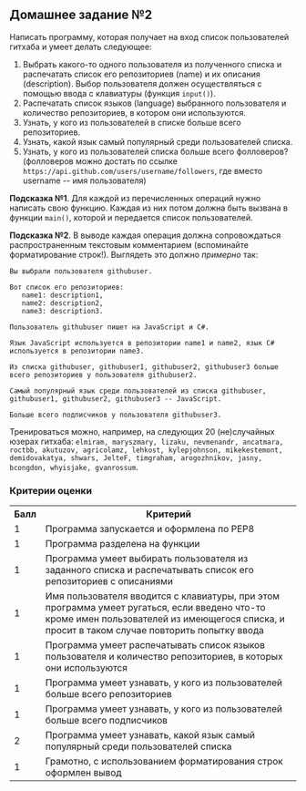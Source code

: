 ## Домашнее задание №2

Написать программу, которая получает на вход список пользователей гитхаба и умеет делать следующее:

1. Выбрать какого-то одного пользователя из полученного списка и распечатать список его репозиториев (name) и их описания (description). Выбор пользователя должен осуществляться с помощью ввода с клавиатуры (функция `input()`).
2. Распечатать список языков (language) выбранного пользователя и количество репозиториев, в котором они используются.
3. Узнать, у кого из пользователей в списке больше всего репозиториев.
4. Узнать, какой язык самый популярный среди пользователей списка.
5. Узнать, у кого из пользователей списка больше всего фолловеров? (фолловеров можно достать по ссылке `https://api.github.com/users/username/followers`, где вместо username -- имя пользователя)

**Подсказка №1**. Для каждой из перечисленных операций нужно написать свою функцию. Каждая из них потом должна быть вызвана в функции `main()`, которой и передается список пользователей.

**Подсказка №2**. В выводе каждая операция должна сопровождаться распространенным текстовым комментарием (вспоминайте форматирование строк!). Выглядеть это должно *примерно* так:

    Вы выбрали пользователя githubuser.
    
    Вот список его репозиториев: 
       name1: description1, 
       name2: description2, 
       name3: description3.
       
    Пользователь githubuser пишет на JavaScript и C#.
    
    Язык JavaScript используется в репозитории name1 и name2, язык C# используется в репозитории name3.
    
    Из списка githubuser, githubuser1, githubuser2, githubuser3 больше всего репозиториев у пользователя githubuser2.
    
    Самый популярный язык среди пользователей из списка githubuser, githubuser1, githubuser2, githubuser3 -- JavaScript.
    
    Больше всего подписчиков у пользователя githubuser3.


Тренироваться можно, например, на следующих 20 (не)случайных юзерах гитхаба: `elmiram, maryszmary, lizaku, nevmenandr, ancatmara, roctbb, akutuzov, agricolamz, lehkost, kylepjohnson, mikekestemont, demidovakatya, shwars, JelteF, timgraham, arogozhnikov, jasny, bcongdon, whyisjake, gvanrossum`.
  
 ### Критерии оценки
 
<table>
    <tr><th>Балл</th><th>Критерий</th></tr>
    <tr><td>1</td><td>Программа запускается и оформлена по PEP8</td></tr>
    <tr><td>1</td><td>Программа разделена на функции</td></tr>
    <tr><td>1</td><td>Программа умеет выбирать пользователя из заданного списка и распечатывать список его репозиториев с описаниями</td></tr>
    <tr><td>1</td><td>Имя пользователя вводится с клавиатуры, при этом программа умеет ругаться, если введено что-то кроме имен пользователей из имеющегося списка, и просит в таком случае повторить попытку ввода</td></tr>
    <tr><td>1</td><td>Программа умеет распечатывать список языков пользователя и количество репозиториев, в которых они используются</td></tr>
    <tr><td>1</td><td>Программа умеет узнавать, у кого из пользователей больше всего репозиториев</td></tr>
    <tr><td>1</td><td>Программа умеет узнавать, у кого из пользователей больше всего подписчиков</td></tr>
    <tr><td>2</td><td>Программа умеет узнавать, какой язык самый популярный среди пользователей списка</td></tr>
    <tr><td>1</td><td>Грамотно, с использованием форматирования строк оформлен вывод</td></tr>
    
</table>
